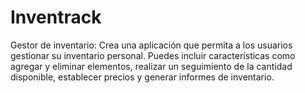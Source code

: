 # Inventrack
Gestor de inventario: Crea una aplicación que permita a los usuarios gestionar su inventario personal. Puedes incluir características como agregar y eliminar elementos, realizar un seguimiento de la cantidad disponible, establecer precios y generar informes de inventario.
